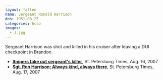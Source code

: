 ```yaml
---
layout: fallen
name: Sergeant Ronald Harrison
dob: 1951-08-25
categories: hcso
images:
  - 1.jpg
---
```


Sergeant Harrison was shot and killed in his cruiser after leaving a DUI checkpoint in Brandon.

* [__Snipers take out sergeant's killer__](http://www.sptimes.com/2007/08/16/Hillsborough/Snipers_take_out_serg.shtml), St. Petersburg Times, Aug. 16, 2007
* [__Sgt. Ron Harrison: Always kind, always there__](http://www.sptimes.com/2007/08/17/Hillsborough/Sgt_Ron_Harrison__Alw.shtml), St. Petersburg Times, Aug. 17, 2007
